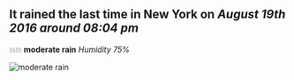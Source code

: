 ## It rained the last time in New York on *August 19th 2016 around 08:04 pm*
💧💧💧💧  **moderate rain** *Humidity 75%*

![moderate rain](http://openweathermap.org/img/w/10n.png)
